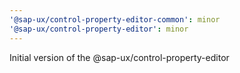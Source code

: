 ```yaml
---
'@sap-ux/control-property-editor-common': minor
'@sap-ux/control-property-editor': minor
---
```


Initial version of the @sap-ux/control-property-editor
